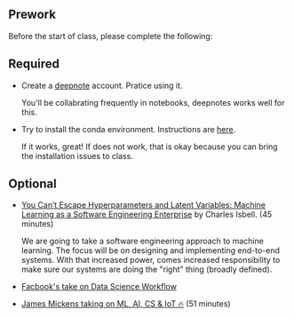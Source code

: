 Prework
------

Before the start of class, please complete the following:

Required
------

- Create a [deepnote](https://deepnote.com/) account. Pratice using it. 

    You'll be collabrating frequently in notebooks, deepnotes works well for this.

- Try to install the conda environment. Instructions are [here](https://github.com/brianspiering/ml_lab/tree/main/resources).

    If it works, great! If does not work, that is okay because you can bring the installation issues to class.

Optional
-----

- [You Can’t Escape Hyperparameters and Latent Variables: Machine Learning as a Software Engineering Enterprise](https://nips.cc/virtual/2020/public/invited_16166.html) by Charles Isbell. (45 minutes)

    We are going to take a software engineering approach to machine learning. The focus will be on designing and implementing end-to-end systems. With that increased power, comes increased responsibility to make sure our systems are doing the "right" thing (broadly defined).

- [Facbook's take on Data Science Workflow](https://research.fb.com/the-facebook-field-guide-to-machine-learning-video-series/)
- [James Mickens taking on ML, AI, CS & IoT 🔥](https://www.youtube.com/watch?v=ajGX7odA87k) (51 minutes)